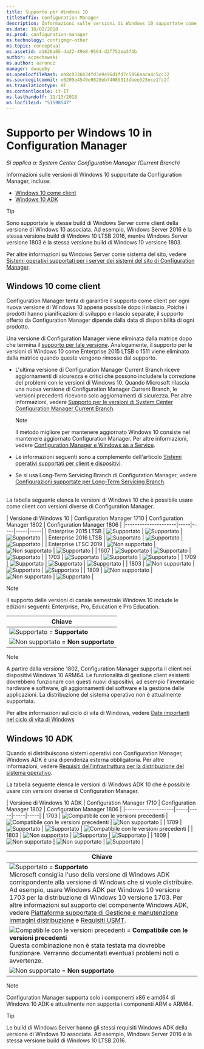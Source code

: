 ```yaml
---
title: Supporto per Windows 10
titleSuffix: Configuration Manager
description: Informazioni sulle versioni di Windows 10 supportate come client o per la distribuzione del sistema operativo con System Center Configuration Manager
ms.date: 10/02/2018
ms.prod: configuration-manager
ms.technology: configmgr-other
ms.topic: conceptual
ms.assetid: a1626a65-da22-49e0-9564-d2f752ea3f4b
author: aczechowski
ms.author: aaroncz
manager: dougeby
ms.openlocfilehash: ab8c0336b34fd3e9496d1fd7c5956aaca4c5cc32
ms.sourcegitcommit: e0209e4549e9828eb74089313dbee323ece1fc2f
ms.translationtype: HT
ms.contentlocale: it-IT
ms.lasthandoff: 11/13/2018
ms.locfileid: "51598547"
---
```

# <a name="support-for-windows-10-in-configuration-manager"></a>Supporto per Windows 10 in Configuration Manager  

*Si applica a: System Center Configuration Manager (Current Branch)*


Informazioni sulle versioni di Windows 10 supportate da Configuration Manager, incluse:
 -  [Windows 10 come client](#windows-10-as-a-client)
 -  [Windows 10 ADK](#windows-10-adk)

> [!Tip]
> Sono supportate le stesse build di Windows Server come client della versione di Windows 10 associata. Ad esempio, Windows Server 2016 è la stessa versione build di Windows 10 LTSB 2016, mentre Windows Server versione 1803 è la stessa versione build di Windows 10 versione 1803.
> 
> Per altre informazioni su Windows Server come sistema del sito, vedere [Sistemi operativi supportati per i server dei sistemi del sito di Configuration Manager](/sccm/core/plan-design/configs/supported-operating-systems-for-site-system-servers#the-server-core-installation-of-windows-server-version-1803).



## <a name="windows-10-as-a-client"></a>Windows 10 come client

Configuration Manager tenta di garantire il supporto come client per ogni nuova versione di Windows 10 appena possibile dopo il rilascio. Poiché i prodotti hanno pianificazioni di sviluppo e rilascio separate, il supporto offerto da Configuration Manager dipende dalla data di disponibilità di ogni prodotto.

Una versione di Configuration Manager viene eliminata dalla matrice dopo che termina il [supporto per tale versione](/sccm/core/servers/manage/current-branch-versions-supported). Analogamente, il supporto per le versioni di Windows 10 come Enterprise 2015 LTSB o 1511 viene eliminato dalla matrice quando queste vengono rimosse dal supporto.

-   L'ultima versione di Configuration Manager Current Branch riceve aggiornamenti di sicurezza e critici che possono includere la correzione dei problemi con le versioni di Windows 10. Quando Microsoft rilascia una nuova versione di Configuration Manager Current Branch, le versioni precedenti ricevono solo aggiornamenti di sicurezza. Per altre informazioni, vedere [Supporto per le versioni di System Center Configuration Manager Current Branch](/sccm/core/servers/manage/current-branch-versions-supported).  

    > [!Note]  
    > Il metodo migliore per mantenere aggiornato Windows 10 consiste nel mantenere aggiornato Configuration Manager. Per altre informazioni, vedere [Configuration Manager e Windows as a Service](/sccm/core/understand/configuration-manager-and-windows-as-service).  

-   Le informazioni seguenti sono a complemento dell'articolo [Sistemi operativi supportati per client e dispositivi](/sccm/core/plan-design/configs/supported-operating-systems-for-clients-and-devices).  

-   Se si usa Long-Term Servicing Branch di Configuration Manager, vedere [Configurazioni supportate per Long-Term Servicing Branch](/sccm/core/understand/supported-configurations-for-ltsb).  

<br/>
La tabella seguente elenca le versioni di Windows 10 che è possibile usare come client con versioni diverse di Configuration Manager.

| Versione di Windows 10 | Configuration Manager 1710 | Configuration Manager 1802 | Configuration Manager 1806 |
|---------------------|-----|-----|-----|-----|
| Enterprise 2015 LTSB <!--10/14/2025-->   | ![Supportato](media/green_check.png) | ![Supportato](media/green_check.png) | ![Supportato](media/green_check.png) |
| Enterprise 2016 LTSB <!--10/13/2026-->   | ![Supportato](media/green_check.png) | ![Supportato](media/green_check.png) | ![Supportato](media/green_check.png) |
| Enterprise LTSC 2019 <!--10/10/2028-->   | ![Non supportato](media/Red_X.png)   | ![Non supportato](media/Red_X.png)   | ![Supportato](media/green_check.png) |
| 1607   <!--04/09/2019-->   | ![Supportato](media/green_check.png) | ![Supportato](media/green_check.png) | ![Supportato](media/green_check.png) |
| 1703   <!--10/08/2019-->   | ![Supportato](media/green_check.png) | ![Supportato](media/green_check.png) | ![Supportato](media/green_check.png) |
| 1709   <!--04/14/2020-->   | ![Supportato](media/green_check.png) | ![Supportato](media/green_check.png) | ![Supportato](media/green_check.png) |
| 1803   <!--11/10/2020-->   | ![Non supportato](media/Red_X.png) | ![Supportato](media/green_check.png) | ![Supportato](media/green_check.png) |
| 1809   <!--04/12/2021?-->   | ![Non supportato](media/Red_X.png) | ![Non supportato](media/Red_X.png) | ![Supportato](media/green_check.png) |

<!-- lifecycle reference: https://support.microsoft.com/help/13853/windows-lifecycle-fact-sheet -->

> [!Note]  
> Il supporto delle versioni di canale semestrale Windows 10 include le edizioni seguenti: Enterprise, Pro, Education e Pro Education.   

| Chiave |
|--|
| ![Supportato](media/green_check.png) = **Supportato**  |
| ![Non supportato](media/Red_X.png) = **Non supportato** |

 > [!NOTE]  
 > A partire dalla versione 1802, Configuration Manager supporta il client nei dispositivi Windows 10 ARM64. Le funzionalità di gestione client esistenti dovrebbero funzionare con questi nuovi dispositivi, ad esempio l'inventario hardware e software, gli aggiornamenti del software e la gestione delle applicazioni. La distribuzione del sistema operativo non è attualmente supportata. <!-- 1353704 --> 

Per altre informazioni sul ciclo di vita di Windows, vedere [Date importanti nel ciclo di vita di Windows](https://support.microsoft.com/help/13853/windows-lifecycle-fact-sheet)



## <a name="windows-10-adk"></a>Windows 10 ADK

Quando si distribuiscono sistemi operativi con Configuration Manager, Windows ADK è una dipendenza esterna obbligatoria. Per altre informazioni, vedere [Requisiti dell'infrastruttura per la distribuzione del sistema operativo](/sccm/osd/plan-design/infrastructure-requirements-for-operating-system-deployment#windows-adk-for-windows-10).

La tabella seguente elenca le versioni di Windows ADK 10 che è possibile usare con versioni diverse di Configuration Manager.

| Versione di Windows 10 ADK  | Configuration Manager 1710 | Configuration Manager 1802 | Configuration Manager 1806 |
|--------------------|-----|-----|-----|-----|
| 1703  | ![Compatibile con le versioni precedenti](media/blue_compat.png) | ![Compatibile con le versioni precedenti](media/blue_compat.png) | ![Non supportato](media/Red_X.png)   |
| 1709  | ![Supportato](media/green_check.png) | ![Supportato](media/green_check.png) | ![Compatibile con le versioni precedenti](media/blue_compat.png) |
| 1803  | ![Non supportato](media/Red_X.png) | ![Supportato](media/green_check.png) | ![Supportato](media/green_check.png) |
| 1809  | ![Non supportato](media/Red_X.png) | ![Non supportato](media/Red_X.png) | ![Supportato](media/green_check.png) |

|Chiave|
|--|
| ![Supportato](media/green_check.png) = **Supportato** <br/> Microsoft consiglia l'uso della versione di Windows ADK corrispondente alla versione di Windows che si vuole distribuire. Ad esempio, usare Windows ADK per Windows 10 versione 1703 per la distribuzione di Windows 10 versione 1703. Per altre informazioni sul supporto del componente Windows ADK, vedere [Piattaforme supportate di Gestione e manutenzione immagini distribuzione](https://docs.microsoft.com/windows-hardware/manufacture/desktop/dism-supported-platforms) e [Requisiti USMT](https://docs.microsoft.com/windows/deployment/usmt/usmt-requirements#bkmk-1). |
| ![Compatibile con le versioni precedenti](media/blue_compat.png)  = **Compatibile con le versioni precedenti** <br/> Questa combinazione non è stata testata ma dovrebbe funzionare. Verranno documentati eventuali problemi noti o avvertenze. |
| ![Non supportato](media/Red_X.png) = **Non supportato** |

 > [!Note]  
 > Configuration Manager supporta solo i componenti x86 e amd64 di Windows 10 ADK e attualmente non supporta i componenti ARM e ARM64. 

> [!Tip]
> Le build di Windows Server hanno gli stessi requisiti Windows ADK della versione di Windows 10 associata. Ad esempio, Windows Server 2016 è la stessa versione build di Windows 10 LTSB 2016.
